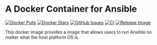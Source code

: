# A Docker Container for Ansible

[![Docker Pulls](https://img.shields.io/docker/pulls/dcjulian29/ansible.svg)](https://hub.docker.com/r/dcjulian29/ansible/) [![Docker Stars](https://img.shields.io/docker/stars/dcjulian29/ansible.svg?maxAge=2592000)](https://hub.docker.com/r/dcjulian29/ansible/) [![GitHub Issues](https://img.shields.io/github/issues-raw/dcjulian29/docker-ansible.svg)](https://github.com/dcjulian29/docker-ansible/issues) [![CI](https://github.com/dcjulian29/docker-ansible/actions/workflows/ci.yml/badge.svg?branch=main)](https://github.com/dcjulian29/docker-ansible/actions/workflows/ci.yml) [![Release Image](https://github.com/dcjulian29/docker-ansible/actions/workflows/release.yml/badge.svg)](https://github.com/dcjulian29/docker-ansible/actions/workflows/release.yml)

This docker image provides a image that allows users to run Ansible no matter what the host platform OS is.
